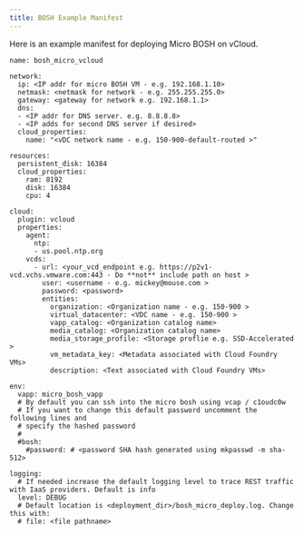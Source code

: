```yaml
---
title: BOSH Example Manifest
---
```


Here is an example manifest for deploying Micro BOSH on vCloud. 

    name: bosh_micro_vcloud

    network:
      ip: <IP addr for micro BOSH VM - e.g. 192.168.1.10>
      netmask: <netmask for network - e.g. 255.255.255.0>
      gateway: <gateway for network e.g. 192.168.1.1>
      dns:
      - <IP addr for DNS server. e.g. 8.8.8.8>
      - <IP adds for second DNS server if desired>
      cloud_properties:
        name: "<vDC network name - e.g. 150-900-default-routed >"

    resources:
      persistent_disk: 16384
      cloud_properties:
        ram: 8192
        disk: 16384
        cpu: 4

    cloud:
      plugin: vcloud
      properties:
        agent:
          ntp:
          - us.pool.ntp.org
        vcds:
          - url: <your_vcd_endpoint e.g. https://p2v1-vcd.vchs.vmware.com:443 - Do **not** include path on host >
            user: <username - e.g. mickey@mouse.com >
            password: <password>
            entities:
              organization: <Organization name - e.g. 150-900 >
              virtual_datacenter: <VDC name - e.g. 150-900 >
              vapp_catalog: <Organization catalog name>
              media_catalog: <Organization catalog name> 
              media_storage_profile: <Storage proflie e.g. SSD-Accelerated >
              vm_metadata_key: <Metadata associated with Cloud Foundry VMs>
              description: <Text associated with Cloud Foundry VMs> 
    
    env:
      vapp: micro_bosh_vapp
      # By default you can ssh into the micro bosh using vcap / c1oudc0w
      # If you want to change this default password uncomment the following lines and
      # specify the hashed password
      #
      #bosh:
      	#password: # <password SHA hash generated using mkpasswd -m sha-512>

    logging:
      # If needed increase the default logging level to trace REST traffic with IaaS providers. Default is info
      level: DEBUG
      # Default location is <deployment_dir>/bosh_micro_deploy.log. Change this with:
      # file: <file pathname>


 
      

